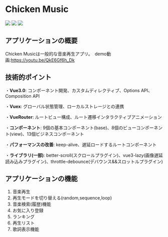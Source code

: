 # Chicken Music


![](https://img.shields.io/badge/<vue>-<3.0.0>-<green>) ![](https://img.shields.io/badge/<vue/cli>-<4.5.11>-<green>) ![](https://img.shields.io/badge/<node>-<14.16.0>-<blue>)



## アプリケーションの概要

Chicken Musicは一般的な音楽再生アプリ。　demo動画:https://youtu.be/QkE6Gf6h_Dk 

## 技術的ポイント

・**Vue3.0**: コンポーネント開発、カスタムディレクティブ、Options API、Composition API

・**Vuex**: グローバル状態管理、ローカルストレージとの連携

・**VueRouter**: ルートビュー構成、ルート遷移インタラクティブアニメーション

・**コンポーネント**: 9個の基本コンポーネント(base)、8個のビューコンポーネント(view)、13個ビジネスコンポーネント

・**パフォーマンスの改善**: keep-alive、遅延ロードするルートコンポーネント

・**ライブラリ(一部)**: better-scroll(スクロールプラグイン)、vue3-lazy(画像遅延読み込みプラグイン)、throttle-debounce(デバウンス&&スロットルプラグイン)



## アプリケーションの機能

1. 音楽再生
2. 再生モードを切り替える(random,sequence,loop)
3. 音楽検索(履歴)機能  
4. お気に入り登録  
5. ランキング  
6. 再生リスト
7. 歌詞表示機能


